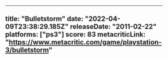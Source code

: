 
---
title: "Bulletstorm"
date: "2022-04-09T23:38:29.185Z"
releaseDate: "2011-02-22"
platforms: ["ps3"]
score: 83
metacriticLink: "https://www.metacritic.com/game/playstation-3/bulletstorm"
---
